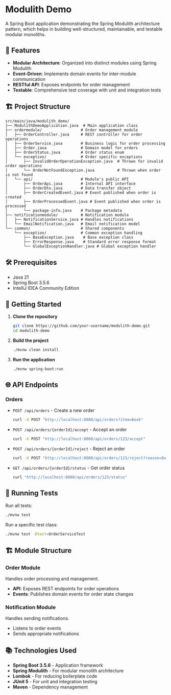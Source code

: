 # Modulith Demo

A Spring Boot application demonstrating the Spring Modulith architecture pattern, which helps in building well-structured, maintainable, and testable modular monoliths.

## 🚀 Features

- **Modular Architecture**: Organized into distinct modules using Spring Modulith
- **Event-Driven**: Implements domain events for inter-module communication
- **RESTful API**: Exposes endpoints for order management
- **Testable**: Comprehensive test coverage with unit and integration tests

## 🏗️ Project Structure

```
src/main/java/modulith_demo/
├── ModulithDemoApplication.java  # Main application class
├── ordermodule/                 # Order management module
│   ├── OrderController.java     # REST controller for order operations
│   ├── OrderService.java        # Business logic for order processing
│   ├── Order.java               # Domain model for orders
│   ├── OrderStatus.java         # Order status enum
│   └── exception/               # Order specific exceptions
│       ├── InvalidOrderOperationException.java  # Thrown for invalid order operations
│       └── OrderNotFoundException.java          # Thrown when order is not found
│   └── api/                     # Module's public API
│       ├── OrderApi.java        # Internal API interface
│       ├── OrderDto.java        # Data transfer object
│       ├── OrderCreatedEvent.java # Event published when order is created
│       ├── OrderProcessedEvent.java # Event published when order is processed
│       └── package-info.java    # Package metadata
├── notificationmodule/          # Notification module
│   ├── NotificationService.java # Handles notifications
│   └── EmailNotification.java   # Email notification model
└── common/                      # Shared components
    └── exception/               # Common exception handling
        ├── BaseException.java    # Base exception class
        ├── ErrorResponse.java    # Standard error response format
        └── GlobalExceptionHandler.java # Global exception handler
```

## 🛠️ Prerequisites

- Java 21
- Spring Boot 3.5.6
- IntelliJ IDEA Community Edition

## 🚀 Getting Started

1. **Clone the repository**
   ```bash
   git clone https://github.com/your-username/modulith-demo.git
   cd modulith-demo
   ```

2. **Build the project**
   ```bash
   ./mvnw clean install
   ```

3. **Run the application**
   ```bash
   ./mvnw spring-boot:run
   ```

## 🌐 API Endpoints

### Orders
- `POST /api/orders` - Create a new order
  ```bash
  curl -X POST "http://localhost:8080/api/orders?item=Book"
  ```

- `POST /api/orders/{orderId}/accept` - Accept an order
  ```bash
  curl -X POST "http://localhost:8080/api/orders/123/accept"
  ```

- `POST /api/orders/{orderId}/reject` - Reject an order
  ```bash
  curl -X POST "http://localhost:8080/api/orders/123/reject?reason=Out%20of%20stock"
  ```

- `GET /api/orders/{orderId}/status` - Get order status
  ```bash
  curl "http://localhost:8080/api/orders/123/status"
  ```

## 🧪 Running Tests

Run all tests:
```bash
./mvnw test
```

Run a specific test class:
```bash
./mvnw test -Dtest=OrderServiceTest
```

## 🏗️ Module Structure

### Order Module
Handles order processing and management.
- **API**: Exposes REST endpoints for order operations
- **Events**: Publishes domain events for order state changes

### Notification Module
Handles sending notifications.
- Listens to order events
- Sends appropriate notifications

## 📚 Technologies Used

- **Spring Boot 3.5.6** - Application framework
- **Spring Modulith** - For modular monolith architecture
- **Lombok** - For reducing boilerplate code
- **JUnit 5** - For unit and integration testing
- **Maven** - Dependency management
